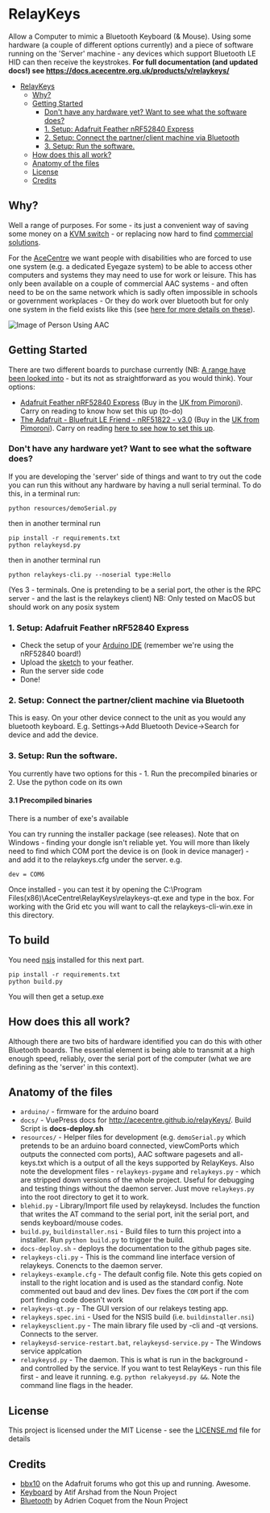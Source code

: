 # RelayKeys

Allow a Computer to mimic a Bluetooth Keyboard (& Mouse). 
Using some hardware (a couple of different options currently) and a piece of software running on the 'Server' machine - any devices which support Bluetooth LE HID can then receive the keystrokes. **For full documentation (and updated docs!) see https://docs.acecentre.org.uk/products/v/relaykeys/**

<!--ts-->
   * [RelayKeys](#relaykeys)
      * [Why?](#why)
      * [Getting Started](#getting-started)
         * [Don't have any hardware yet? Want to see what the software does?](#dont-have-any-hardware-yet-want-to-see-what-the-software-does)
         * [1. Setup: Adafruit Feather nRF52840 Express](#1-setup-adafruit-feather-nrf52840-express)
         * [2. Setup: Connect the partner/client machine via Bluetooth](#2-setup-connect-the-partnerclient-machine-via-bluetooth)
         * [3. Setup: Run the software.](#3-setup-run-the-software)
      * [How does this all work?](#how-does-this-all-work)
      * [Anatomy of the files](#anatomy-of-the-files)
      * [License](#license)
      * [Credits](#credits)

<!-- Added by: willwade, at:  -->

<!--te-->

## Why?

Well a range of purposes. For some - its just a convenient way of saving some money on a [KVM switch](https://en.wikipedia.org/wiki/KVM_switch) - or replacing now hard to find [commercial solutions](https://github.com/AceCentre/RelayKeys#non-disability-related-products). 

For the [AceCentre](http://acecentre.org.uk) we want people with disabilities who are forced to use one system (e.g. a dedicated Eyegaze system) to be able to access other computers and systems they may need to use for work or leisure. This has only been available on a couple of commercial AAC systems - and often need to be on the same network which is sadly often impossible in schools or government workplaces - Or they do work over bluetooth but for only one system in the field exists like this (see [here for more details on these](#and-on-the-aac-side-of-things)). 

![Image of Person Using AAC](https://acecentre.org.uk/wp-content/uploads/2017/05/Helping-children-with-AAC-needs-1280x492.jpg)


## Getting Started

There are two different boards to purchase currently (NB: [A range have been looked into](https://forums.adafruit.com/viewtopic.php?f=53&t=145081&start=15) - but its not as straightforward as you would think). Your options:

- [Adafruit Feather nRF52840 Express](https://www.adafruit.com/product/4062) (Buy in the [UK from Pimoroni](https://shop.pimoroni.com/products/adafruit-feather-nrf52840-express)). Carry on reading to know how set this up (to-do)
- [The Adafruit - Bluefruit LE Friend - nRF51822 - v3.0](https://www.adafruit.com/product/2267) (Buy in the [UK from Pimoroni](https://shop.pimoroni.com/products/adafruit-bluefruit-le-friend-ble-4-0-nrf51822-v1-0#description)). Carry on reading [here to see how to set this up](#setup-bluefruit-le-friend). 


### Don't have any hardware yet? Want to see what the software does?

If you are developing the 'server' side of things and want to try out the code you can run this without any hardware by having a null serial terminal. To do this, in a terminal run:

	python resources/demoSerial.py 

then in another terminal run

	pip install -r requirements.txt
	python relaykeysd.py


then in another terminal run

	python relaykeys-cli.py --noserial type:Hello

(Yes 3 - terminals. One is pretending to be a serial port, the other is the RPC server - and the last is the relaykeys client) NB: Only tested on MacOS but should work on any posix system


### 1. Setup: Adafruit Feather nRF52840 Express

- Check the setup of your [Arduino IDE](https://learn.adafruit.com/bluefruit-nrf52-feather-learning-guide/arduino-bsp-setup) (remember we're using the nRF52840 board!)
- Upload the [sketch](arduino_nRF52840/arduino_nRF52840.ino) to your feather. 
- Run the server side code
- Done!  

### 2. Setup: Connect the partner/client machine via Bluetooth

This is easy. On your other device connect to the unit as you would any bluetooth keyboard. E.g. Settings->Add Bluetooth Device->Search for device and add the device. 


### 3. Setup: Run the software. 

You currently have two options for this - 1. Run the precompiled binaries or 2. Use the python code on its own

#### 3.1 Precompiled binaries

There is a number of exe's available

You can try running the installer package (see releases). Note that on Windows - finding your dongle isn't reliable yet. You will more than likely need to find which COM port the device is on (look in device manager) - and add it to the relaykeys.cfg under the server. e.g.

	dev = COM6

Once installed - you can test it by opening the C:\Program Files(x86)\AceCentre\RelayKeys\relaykeys-qt.exe  and type in the box. For working with the Grid etc you will want to call the relaykeys-cli-win.exe in this directory. 



## To build

You need [nsis](http://nsis.sourceforge.io) installed for this next part. 

	pip install -r requirements.txt
	python build.py 

You will then get a setup.exe


## How does this all work? 

Although there are two bits of hardware identified you can do this with other Bluetooth boards. The essential element is being able to transmit at a high enough speed, reliably, over the serial port of the computer (what we are defining as the 'server' in this context). 

## Anatomy of the files

* ``arduino/`` - firmware for the arduino board
* ``docs/``  - VuePress docs for http://acecentre.github.io/relayKeys/. Build Script is **docs-deploy.sh**
* ``resources/`` - Helper files for development (e.g. ``demoSerial.py`` which pretends to be an arduino board connected, viewComPorts which outputs the connected com ports), AAC software pagesets and all-keys.txt which is a output of all the keys supported by RelayKeys. Also note the development files - ``relaykeys-pygame`` and ``relaykeys.py`` - which are stripped down versions of the whole project. Useful for debugging and testing things without the daemon server. Just move ``relaykeys.py`` into the root directory to get it to work. 
* ``blehid.py`` - Library/Import file used by relaykeysd. Includes the function that writes the AT command to the serial port, init the serial port, and sends keyboard/mouse codes. 
* ``build.py``, ``buildinstaller.nsi`` - Build files to turn this project into a installer. Run ``python build.py`` to trigger the build. 
* ``docs-deploy.sh`` - deploys the documentation to the github pages site. 
* ``relaykeys-cli.py`` - This is the command line interface version of relaykeys. Conencts to the daemon server. 
* ``relaykeys-example.cfg`` - The default config file. Note this gets copied on install to the right location and is used as the standard config. Note commented out baud and dev lines. Dev fixes the ``COM`` port if the com port finding code doesn't work
* ``relaykeys-qt.py`` - The GUI version of our relakeys testing app. 
* ``relaykeys.spec.ini`` - Used for the NSIS build (i.e. ``buildinstaller.nsi``)
* ``relaykeysclient.py`` - The main library file used by -cli and -qt versions. Connects to the server. 
*  ``relaykeysd-service-restart.bat``, ``relaykeysd-service.py`` - The Windows service applcation
* ``relaykeysd.py`` - The daemon. This is what is run in the background - and controlled by the service. If you want to test RelayKeys - run this file first - and leave it running. e.g. ``python relakyeysd.py &&``. Note the command line flags in the header. 


## License

This project is licensed under the MIT License - see the [LICENSE.md](LICENSE.md) file for details


## Credits

- [bbx10](https://forums.adafruit.com/viewtopic.php?f=53&t=145081&start=15) on the Adafruit forums who got this up and running. Awesome. 
- [Keyboard](https://thenounproject.com/search/?q=keyboard&i=1442359) by Atif Arshad from the Noun Project
- [Bluetooth](https://thenounproject.com/search/?q=bluetooth&i=1678456) by Adrien Coquet from the Noun Project
